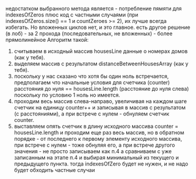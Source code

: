 недостатком выбранного метода является - потребление пямяти для indexesOfZeros плюс код с частными случаями 
(при indexesOfZeros.size() == 1 и  countZeroes >= 2), их лучше всегда избегать.
Но вложенных циклов нет, и это главное.
есть другое решение (в лоб) - за 2 прохода (последовательных, не вложенных) - более прямолинейное
Алгоритм такой:
1) считываем в исходный массив housesLine данные о номерах домов (как у тебя).
2) выделяем массив с результатом distanceBetweenHousesArray (как у тебя).
3) поскольку у нас сказано что хотя бы один ноль встречается, предполагаем что начальные условия для счетчика (counter)
   расстояния до нуля == housesLine.length (расстояние до нуля слева) поскольку по условию 1 ноль но имеется.
4) проходим весь массив слева-направо, увеличивая на каждом шаге счетчик на единицу counter++ и
   записывая в массив с результатом (с расстояниями), а при встрече с нулем - обнуляем счетчик counter.
5) выставляем опять счетчик в длину исходного массива counter = housesLine.length и проходим еще раз весь массив,
   но в обратном порядке - от последнего к первому элементу исходного массива, при встрече с нулем - тоже обнуляя его,
   а при встрече другого значения - не просто записываем как п.4 а сравниваем с уже записанным на этапе п.4 и 
   выбирая минимальный из текущего и предыдущего пункта.
   тогда indexesOfZero будет не нужен, и не надо будет обходить частные случаи